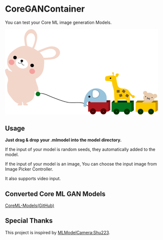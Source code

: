 # CoreGANContainer

You can test your Core ML image generation Models.

![alt text](readmeImages/illust1698.png)

## Usage

**Just drag & drop your .mlmodel into the model directory.**


If the input of your model is random seeds, they automatically added to the model. 

If the input of your model is an image, You can choose the input image from Image Picker Controller.

It also supports video input.

## Converted Core ML GAN Models

[CoreML-Models(GitHub)](https://github.com/john-rocky/CoreML-Models.)

## Special Thanks
This project is inspired by [MLModelCamera:Shu223](https://github.com/shu223/MLModelCamera).
